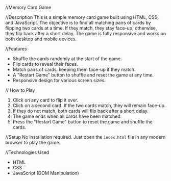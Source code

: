 //Memory Card Game

//Description
This is a simple memory card game built using HTML, CSS, and JavaScript. The objective is to find all matching pairs of cards by flipping two cards at a time. If they match, they stay face-up; otherwise, they flip back after a short delay. The game is fully responsive and works on both desktop and mobile devices.

//Features
- Shuffle the cards randomly at the start of the game.
- Flip cards to reveal their faces.
- Match pairs of cards, keeping them face-up if they match.
- A "Restart Game" button to shuffle and reset the game at any time.
- Responsive design for various screen sizes.

// How to Play
1. Click on any card to flip it over.
2. Click on a second card. If the two cards match, they will remain face-up.
3. If they do not match, both cards will flip back after a short delay.
4. The game ends when all cards have been matched.
5. Press the "Restart Game" button to reset the game and shuffle the cards.

 //Setup
No installation required. Just open the `index.html` file in any modern browser to play the game.

//Technologies Used
- HTML
- CSS
- JavaScript (DOM Manipulation)

